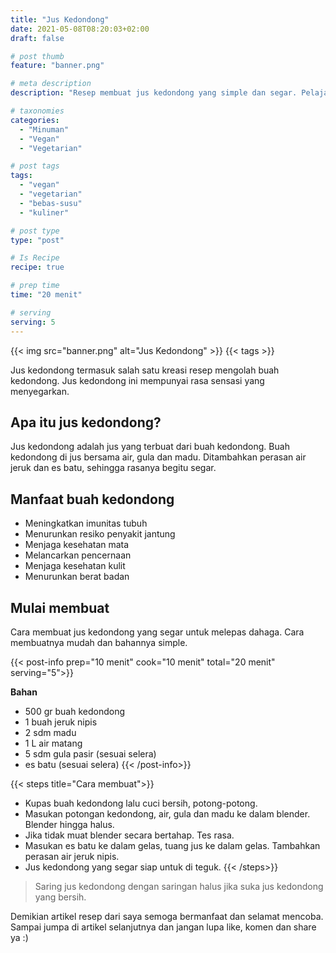 ```yaml
---
title: "Jus Kedondong"
date: 2021-05-08T08:20:03+02:00
draft: false

# post thumb
feature: "banner.png"

# meta description
description: "Resep membuat jus kedondong yang simple dan segar. Pelajari cara membuat jus kedondong disini."

# taxonomies
categories:
  - "Minuman"
  - "Vegan"
  - "Vegetarian"

# post tags
tags:
  - "vegan"
  - "vegetarian"
  - "bebas-susu"
  - "kuliner"

# post type
type: "post"

# Is Recipe
recipe: true

# prep time
time: "20 menit"

# serving
serving: 5
---
```


{{< img src="banner.png" alt="Jus Kedondong" >}}
{{< tags >}}

Jus kedondong termasuk salah satu kreasi resep mengolah buah kedondong. Jus kedondong ini mempunyai rasa sensasi yang menyegarkan.

## Apa itu jus kedondong?

Jus kedondong adalah jus yang terbuat dari buah kedondong. Buah kedondong di jus bersama air, gula dan madu. Ditambahkan perasan air jeruk dan es batu, sehingga rasanya begitu segar.

## Manfaat buah kedondong

-   Meningkatkan imunitas tubuh
-   Menurunkan resiko penyakit jantung
-   Menjaga kesehatan mata
-   Melancarkan pencernaan
-   Menjaga kesehatan kulit
-   Menurunkan berat badan

## Mulai membuat

Cara membuat jus kedondong yang segar untuk melepas dahaga. Cara membuatnya mudah dan bahannya simple.

{{< post-info prep="10 menit" cook="10 menit" total="20 menit" serving="5">}}

__Bahan__

-   500 gr buah kedondong
-   1 buah jeruk nipis
-   2 sdm madu
-   1 L air matang
-   5 sdm gula pasir (sesuai selera)
-   es batu (sesuai selera)
{{< /post-info>}}

{{< steps title="Cara membuat">}}
- Kupas buah kedondong lalu cuci bersih, potong-potong.
- Masukan potongan kedondong, air, gula dan madu ke dalam blender. Blender hingga halus.
- Jika tidak muat blender secara bertahap. Tes rasa.
- Masukan es batu ke dalam gelas, tuang jus ke dalam gelas. Tambahkan perasan air jeruk nipis.
- Jus kedondong yang segar siap untuk di teguk.
{{< /steps>}}

> Saring jus kedondong dengan saringan halus jika suka jus kedondong yang bersih.

Demikian artikel resep dari saya semoga bermanfaat dan selamat mencoba. Sampai jumpa di artikel selanjutnya dan jangan lupa like, komen dan share ya :)